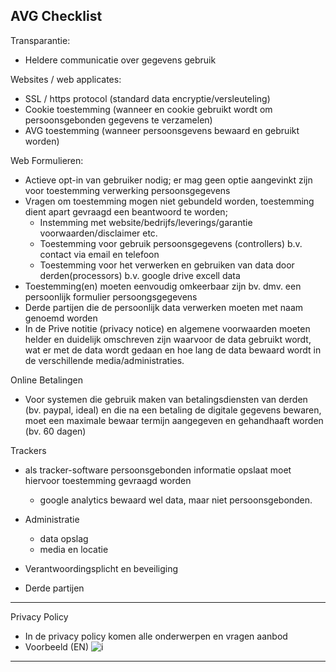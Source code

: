 ## AVG Checklist

Transparantie:
- Heldere communicatie over gegevens gebruik

Websites / web applicates:
- SSL / https protocol (standard data encryptie/versleuteling)
- Cookie toestemming (wanneer en cookie gebruikt wordt om persoonsgebonden gegevens te verzamelen)
- AVG toestemming (wanneer persoonsgevens bewaard en gebruikt worden)

Web Formulieren:
  - Actieve opt-in van gebruiker nodig; er mag geen optie aangevinkt zijn voor toestemming verwerking persoonsgegevens
  - Vragen om toestemming mogen niet gebundeld worden, toestemming dient apart gevraagd een beantwoord te worden;
    - Instemming met website/bedrijfs/leverings/garantie voorwaarden/disclaimer etc.
    - Toestemming voor gebruik persoonsgegevens (controllers) b.v. contact via email en telefoon
    - Toestemming voor het verwerken en gebruiken van data door derden(processors) b.v. google drive excell data
  - Toestemming(en) moeten eenvoudig omkeerbaar zijn bv. dmv. een persoonlijk formulier persoongsgegevens
  - Derde partijen die de persoonlijk data verwerken moeten met naam genoemd worden
  - In de Prive notitie (privacy notice) en algemene voorwaarden moeten helder en duidelijk omschreven zijn waarvoor de data gebruikt wordt, wat er met de data wordt gedaan en hoe lang de data bewaard wordt in de verschillende media/administraties.

Online Betalingen
- Voor systemen die gebruik maken van betalingsdiensten van derden (bv. paypal, ideal) en die na een betaling de digitale gegevens bewaren, moet een maximale bewaar termijn aangegeven en gehandhaaft worden (bv. 60 dagen)

Trackers
- als tracker-software persoonsgebonden informatie opslaat moet hiervoor toestemming gevraagd worden
  - google analytics bewaard wel data, maar niet persoonsgebonden.

- Administratie 
  - data opslag 
  - media en locatie
- Verantwoordingsplicht en beveiliging
- Derde partijen

---

Privacy Policy 
- In de privacy policy komen alle onderwerpen en vragen aanbod
- Voorbeeld (EN) ![i](https://assets.econsultancy.com/images/0008/7669/privacy_notice_ico.jpg)

---
